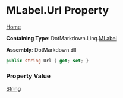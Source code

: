 # MLabel\.Url Property

[Home](../../../../README.md)

**Containing Type**: DotMarkdown\.Linq\.[MLabel](../README.md)

**Assembly**: DotMarkdown\.dll

```csharp
public string Url { get; set; }
```

### Property Value

[String](https://docs.microsoft.com/en-us/dotnet/api/system.string)

